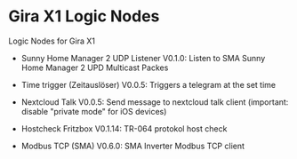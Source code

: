 # Gira X1 Logic Nodes

Logic Nodes for Gira X1

- Sunny Home Manager 2 UDP Listener V0.1.0:
  Listen to SMA Sunny Home Manager 2 UPD Multicast Packes  
  
- Time trigger (Zeitauslöser) V0.0.5: 
  Triggers a telegram at the set time
     
- Nextcloud Talk V0.0.5:
  Send message to nextcloud talk client (important: disable "private mode" for iOS devices)
  
- Hostcheck Fritzbox V0.1.14:
  TR-064 protokol host check
 
- Modbus TCP (SMA) V0.6.0:
  SMA Inverter Modbus TCP client



